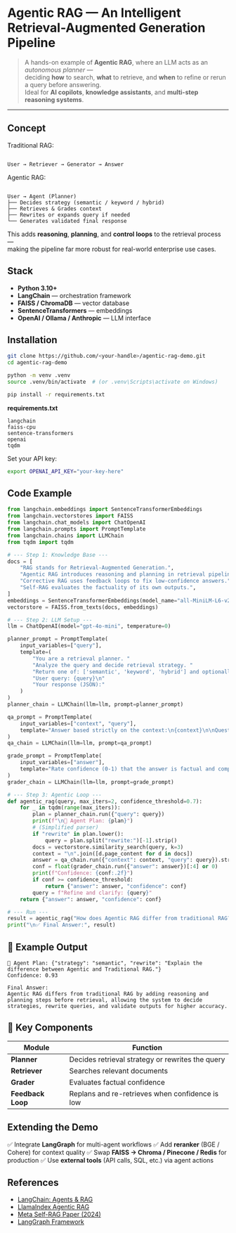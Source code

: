 # Agentic RAG — An Intelligent Retrieval-Augmented Generation Pipeline

> A hands-on example of **Agentic RAG**, where an LLM acts as an *autonomous planner* —  
> deciding **how** to search, **what** to retrieve, and **when** to refine or rerun a query before answering.  
> Ideal for **AI copilots**, **knowledge assistants**, and **multi-step reasoning systems**.

---

## Concept

Traditional RAG:  
```

User → Retriever → Generator → Answer

```

Agentic RAG:  

```

User → Agent (Planner)
├── Decides strategy (semantic / keyword / hybrid)
├── Retrieves & Grades context
├── Rewrites or expands query if needed
└── Generates validated final response

````

This adds **reasoning**, **planning**, and **control loops** to the retrieval process —  
making the pipeline far more robust for real-world enterprise use cases.

## Stack

- **Python 3.10+**
- **LangChain** — orchestration framework  
- **FAISS / ChromaDB** — vector database  
- **SentenceTransformers** — embeddings  
- **OpenAI / Ollama / Anthropic** — LLM interface  

## Installation

```bash
git clone https://github.com/<your-handle>/agentic-rag-demo.git
cd agentic-rag-demo

python -m venv .venv
source .venv/bin/activate  # (or .venv\Scripts\activate on Windows)

pip install -r requirements.txt
````

**requirements.txt**

```
langchain
faiss-cpu
sentence-transformers
openai
tqdm
```

Set your API key:

```bash
export OPENAI_API_KEY="your-key-here"
```


## Code Example

```python
from langchain.embeddings import SentenceTransformerEmbeddings
from langchain.vectorstores import FAISS
from langchain.chat_models import ChatOpenAI
from langchain.prompts import PromptTemplate
from langchain.chains import LLMChain
from tqdm import tqdm

# --- Step 1: Knowledge Base ---
docs = [
    "RAG stands for Retrieval-Augmented Generation.",
    "Agentic RAG introduces reasoning and planning in retrieval pipelines.",
    "Corrective RAG uses feedback loops to fix low-confidence answers.",
    "Self-RAG evaluates the factuality of its own outputs.",
]
embeddings = SentenceTransformerEmbeddings(model_name="all-MiniLM-L6-v2")
vectorstore = FAISS.from_texts(docs, embeddings)

# --- Step 2: LLM Setup ---
llm = ChatOpenAI(model="gpt-4o-mini", temperature=0)

planner_prompt = PromptTemplate(
    input_variables=["query"],
    template=(
        "You are a retrieval planner. "
        "Analyze the query and decide retrieval strategy. "
        "Return one of: ['semantic', 'keyword', 'hybrid'] and optionally rewrite the query.\n\n"
        "User query: {query}\n"
        "Your response (JSON):"
    )
)
planner_chain = LLMChain(llm=llm, prompt=planner_prompt)

qa_prompt = PromptTemplate(
    input_variables=["context", "query"],
    template="Answer based strictly on the context:\n{context}\n\nQuestion: {query}"
)
qa_chain = LLMChain(llm=llm, prompt=qa_prompt)

grade_prompt = PromptTemplate(
    input_variables=["answer"],
    template="Rate confidence (0-1) that the answer is factual and complete:\n{answer}"
)
grader_chain = LLMChain(llm=llm, prompt=grade_prompt)

# --- Step 3: Agentic Loop ---
def agentic_rag(query, max_iters=2, confidence_threshold=0.7):
    for _ in tqdm(range(max_iters)):
        plan = planner_chain.run({"query": query})
        print(f"\n🧭 Agent Plan: {plan}")
        # (Simplified parser)
        if "rewrite" in plan.lower():
            query = plan.split("rewrite:")[-1].strip()
        docs = vectorstore.similarity_search(query, k=3)
        context = "\n".join([d.page_content for d in docs])
        answer = qa_chain.run({"context": context, "query": query}).strip()
        conf = float(grader_chain.run({"answer": answer})[:4] or 0)
        print(f"Confidence: {conf:.2f}")
        if conf >= confidence_threshold:
            return {"answer": answer, "confidence": conf}
        query = f"Refine and clarify: {query}"
    return {"answer": answer, "confidence": conf}

# --- Run ---
result = agentic_rag("How does Agentic RAG differ from traditional RAG?")
print("\n✅ Final Answer:", result)
```


## 🧭 Example Output

```
🧭 Agent Plan: {"strategy": "semantic", "rewrite": "Explain the difference between Agentic and Traditional RAG."}
Confidence: 0.93

Final Answer: 
Agentic RAG differs from traditional RAG by adding reasoning and planning steps before retrieval, allowing the system to decide strategies, rewrite queries, and validate outputs for higher accuracy.
```



## 🧩 Key Components

| Module            | Function                                         |
| ----------------- | ------------------------------------------------ |
| **Planner**       | Decides retrieval strategy or rewrites the query |
| **Retriever**     | Searches relevant documents                      |
| **Grader**        | Evaluates factual confidence                     |
| **Feedback Loop** | Replans and re-retrieves when confidence is low  |



## Extending the Demo

✅ Integrate **LangGraph** for multi-agent workflows
✅ Add **reranker** (BGE / Cohere) for context quality
✅ Swap **FAISS → Chroma / Pinecone / Redis** for production
✅ Use **external tools** (API calls, SQL, etc.) via agent actions



## References

* [LangChain: Agents & RAG](https://python.langchain.com)
* [LlamaIndex Agentic RAG](https://docs.llamaindex.ai)
* [Meta Self-RAG Paper (2024)](https://ai.meta.com/research/publications/self-rag/)
* [LangGraph Framework](https://www.langchain.com/langgraph)


